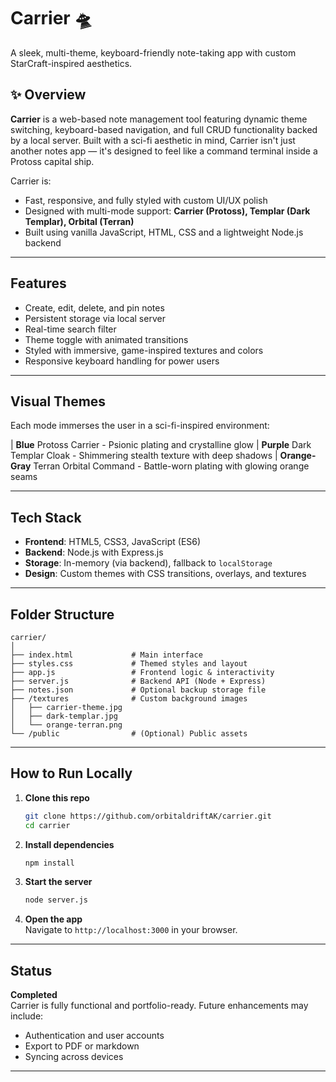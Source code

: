 # Carrier 🛸  
A sleek, multi-theme, keyboard-friendly note-taking app with custom StarCraft-inspired aesthetics.

## ✨ Overview

**Carrier** is a web-based note management tool featuring dynamic theme switching, keyboard-based navigation, and full CRUD functionality backed by a local server. Built with a sci-fi aesthetic in mind, Carrier isn't just another notes app — it's designed to feel like a command terminal inside a Protoss capital ship.

Carrier is:
- Fast, responsive, and fully styled with custom UI/UX polish
- Designed with multi-mode support: **Carrier (Protoss), Templar (Dark Templar), Orbital (Terran)**
- Built using vanilla JavaScript, HTML, CSS and a lightweight Node.js backend

---

##  Features

-  Create, edit, delete, and pin notes
-  Persistent storage via local server
-  Real-time search filter
-  Theme toggle with animated transitions
-  Styled with immersive, game-inspired textures and colors
-  Responsive keyboard handling for power users

---

##  Visual Themes

Each mode immerses the user in a sci-fi-inspired environment:


| **Blue** Protoss Carrier - Psionic plating and crystalline glow 
| **Purple** Dark Templar Cloak - Shimmering stealth texture with deep shadows 
| **Orange-Gray** Terran Orbital Command - Battle-worn plating with glowing orange seams 

---

##  Tech Stack

- **Frontend**: HTML5, CSS3, JavaScript (ES6)
- **Backend**: Node.js with Express.js
- **Storage**: In-memory (via backend), fallback to `localStorage`
- **Design**: Custom themes with CSS transitions, overlays, and textures

---

##  Folder Structure

```
carrier/
│
├── index.html             # Main interface
├── styles.css             # Themed styles and layout
├── app.js                 # Frontend logic & interactivity
├── server.js              # Backend API (Node + Express)
├── notes.json             # Optional backup storage file
├── /textures              # Custom background images
│   ├── carrier-theme.jpg
│   ├── dark-templar.jpg
│   └── orange-terran.png
└── /public                # (Optional) Public assets
```

---

##  How to Run Locally

1. **Clone this repo**  
   ```bash
   git clone https://github.com/orbitaldriftAK/carrier.git
   cd carrier
   ```

2. **Install dependencies**  
   ```bash
   npm install
   ```

3. **Start the server**  
   ```bash
   node server.js
   ```

4. **Open the app**  
   Navigate to `http://localhost:3000` in your browser.

---

##  Status

 **Completed**  
Carrier is fully functional and portfolio-ready. Future enhancements may include:
- Authentication and user accounts
- Export to PDF or markdown
- Syncing across devices

---



